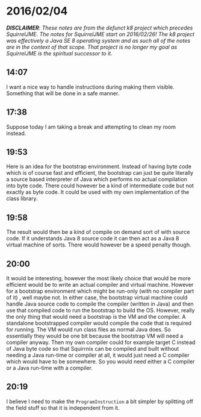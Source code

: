 # 2016/02/04

***DISCLAIMER***: _These notes are from the defunct k8 project which_
_precedes SquirrelJME. The notes for SquirrelJME start on 2016/02/26!_
_The k8 project was effectively a Java SE 8 operating system and as such_
_all of the notes are in the context of that scope. That project is no_
_longer my goal as SquirrelJME is the spiritual successor to it._

## 14:07

I want a nice way to handle instructions during making them visible. Something
that will be done in a safe manner.

## 17:38

Suppose today I am taking a break and attempting to clean my room instead.

## 19:53

Here is an idea for the bootstrap environment. Instead of having byte code
which is of course fast and efficient, the bootstrap can just be quite
literally a source based interpreter of Java which performs no actual
compilation into byte code. There could however be a kind of intermediate
code but not exactly as byte code. It could be used with my own implementation
of the class library.

## 19:58

The result would then be a kind of compile on demand sort of with source code.
If it understands Java 8 source code it can then act as a Java 8 virtual
machine of sorts. There would however be a speed penalty though.

## 20:00

It would be interesting, however the most likely choice that would be more
efficient would be to write an actual compiler and virtual machine. However for
a bootstrap environment which might be run-only (with no compiler part of it)
, well maybe not. In either case, the bootstrap virtual machine could handle
Java source code to compile the compiler (written in Java) and then use that
compiled code to run the bootstrap to build the OS. However, really the only
thing that would need a bootstrap is the VM and the compiler. A standalone
bootstrapped compiler would compile the code that is required for running. The
VM would run class files as normal Java does. So essentially they would be one
bit because the bootstrap VM will need a compiler anyway. Then my own compiler
could for example target C instead of Java byte code so that Squirrnix can be
compiled and built without needing a Java run-time or compiler at all, it
would just need a C compiler which would have to be somewhere. So you would
need either a C compiler or a Java run-time with a compiler.

## 20:19

I believe I need to make the `ProgramInstruction` a bit simpler by splitting
off the field stuff so that it is independent from it.


